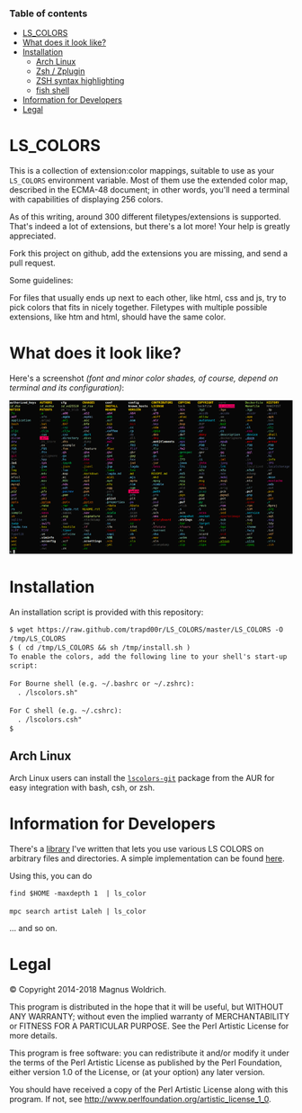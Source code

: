 ### Table of contents
* [LS_COLORS](#ls_colors)
* [What does it look like?](#what-does-it-look-like)
* [Installation](#installation)
  * [Arch Linux](#arch-linux)
  * [Zsh / Zplugin](#zsh-integration-with-zplugin)
  * [ZSH syntax highlighting](#zsh-syntax-highlighting)
  * [fish shell](#fish-shell)
* [Information for Developers](#information-for-developers)
* [Legal](#legal)

# LS_COLORS
This is a collection of extension:color mappings, suitable to use as your
`LS_COLORS` environment variable. Most of them use the extended color map,
described in the ECMA-48 document; in other words, you'll need a terminal
with capabilities of displaying 256 colors.

As of this writing, around 300 different filetypes/extensions is supported.
That's indeed a lot of extensions, but there's a lot more! Your help is greatly
appreciated.

Fork this project on github, add the extensions you are missing, and send a pull
request.

Some guidelines:

For files that usually ends up next to each other, like html, css and js,
try to pick colors that fits in nicely together. Filetypes with multiple
possible extensions, like htm and html, should have the same color.

# What does it look like?
Here's a screenshot _(font and minor color shades, of course, depend on terminal and its configuration)_:

![Screenshot1](docs/static/LS_COLORS.png)

  [0]: https://github.com/trapd00r/zsh-syntax-highlighting-filetypes
  [1]: https://github.com/trapd00r/File-LsColor
  [2]: https://github.com/trapd00r/File-LsColor/tree/master/bin
  [3]: https://aur.archlinux.org/packages/lscolors-git

# Installation

An installation script is provided with this repository:

```shell
$ wget https://raw.github.com/trapd00r/LS_COLORS/master/LS_COLORS -O /tmp/LS_COLORS
$ ( cd /tmp/LS_COLORS && sh /tmp/install.sh )
To enable the colors, add the following line to your shell's start-up script:

For Bourne shell (e.g. ~/.bashrc or ~/.zshrc):
  . /lscolors.sh"

For C shell (e.g. ~/.cshrc):
  . /lscolors.csh"
$
```

## Arch Linux
Arch Linux users can install the [`lscolors-git`][3] package from the AUR for easy
integration with bash, csh, or zsh.

# Information for Developers
There's a [library][1] I've written that lets you use various LS COLORS on
arbitrary files and directories. A simple implementation can be found [here][2].

Using this, you can do
```shell
find $HOME -maxdepth 1  | ls_color

mpc search artist Laleh | ls_color
```

... and so on.

# Legal
© Copyright 2014-2018 Magnus Woldrich.

This program is distributed in the hope that it will be useful, but WITHOUT ANY
WARRANTY; without even the implied warranty of MERCHANTABILITY or FITNESS FOR A
PARTICULAR PURPOSE.  See the Perl Artistic License for more details.

This program is free software: you can redistribute it and/or modify it under
the terms of the Perl Artistic License as published by the Perl Foundation,
either version 1.0 of the License, or (at your option) any later version.

You should have received a copy of the Perl Artistic License along
with this program.  If not, see <http://www.perlfoundation.org/artistic_license_1_0>.
